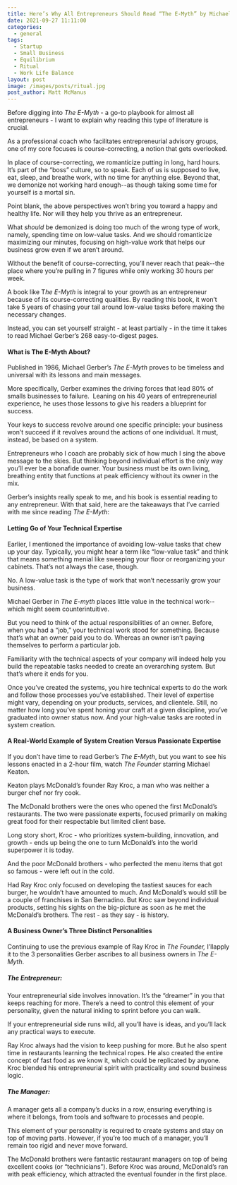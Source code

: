 ```yaml
---
title: Here’s Why All Entrepreneurs Should Read “The E-Myth” by Michael Gerber
date: 2021-09-27 11:11:00
categories:
  - general
tags:
  - Startup
  - Small Business
  - Equilibrium
  - Ritual
  - Work Life Balance
layout: post
image: /images/posts/ritual.jpg
post_author: Matt McManus
---
```

Before digging into *The* *E-Myth* - a go-to playbook for almost all entrepreneurs - I want to explain why reading this type of literature is crucial.

As a professional coach who facilitates entrepreneurial advisory groups, one of my core focuses is course-correcting, a notion that gets overlooked.

In place of course-correcting, we romanticize putting in long, hard hours. It’s part of the “boss” culture, so to speak. Each of us is supposed to live, eat, sleep, and breathe work, with no time for anything else. Beyond that, we demonize not working hard enough--as though taking some time for yourself is a mortal sin.

Point blank, the above perspectives won’t bring you toward a happy and healthy life. Nor will they help you thrive as an entrepreneur.

What *should* be demonized is doing too much of the wrong type of work, namely, spending time on low-value tasks. And we should romanticize maximizing our minutes, focusing on high-value work that helps our business grow even if we aren’t around.&nbsp;

Without the benefit of course-correcting, you’ll never reach that peak--the place where you’re pulling in 7 figures while only working 30 hours per week.

A book like T*he E-Myth* is integral to your growth as an entrepreneur because of its course-correcting qualities. By reading this book, it won’t take 5 years of chasing your tail around low-value tasks before making the necessary changes.&nbsp;

Instead, you can set yourself straight - at least partially - in the time it takes to read Michael Gerber’s 268 easy-to-digest pages.&nbsp;

#### **What is The E-Myth About?**

Published in 1986, Michael Gerber’s *The E-Myth* proves to be timeless and universal with its lessons and main messages.

More specifically, Gerber examines the driving forces that lead 80% of smalls businesses to failure.&nbsp; Leaning on his 40 years of entrepreneurial experience, he uses those lessons to give his readers a blueprint for success.

Your keys to success revolve around one specific principle: your business won’t succeed if it revolves around the actions of one individual. It must, instead, be based on a system.

Entrepreneurs who I coach are probably sick of how much I sing the above message to the skies. But thinking beyond individual effort is the only way you’ll ever be a bonafide owner. Your business must be its own living, breathing entity that functions at peak efficiency without its owner in the mix.

Gerber’s insights really speak to me, and his book is essential reading to any entrepreneur. With that said, here are the takeaways that I’ve carried with me since reading *The E-Myth*\:

#### **Letting Go of Your Technical Expertise**

Earlier, I mentioned the importance of avoiding low-value tasks that chew up your day. Typically, you might hear a term like “low-value task” and think that means something menial like sweeping your floor or reorganizing your cabinets. That’s not always the case, though.&nbsp;

No. A low-value task is the type of work that won’t necessarily grow your business.&nbsp;

Michael Gerber in *The E-myth* places little value in the technical work--which might seem counterintuitive.&nbsp;

But you need to think of the actual responsibilities of an owner. Before, when you had a “job,” your technical work stood for something. Because that’s what an owner paid you to do. Whereas an owner isn’t paying themselves to perform a particular job.

Familiarity with the technical aspects of your company will indeed help you build the repeatable tasks needed to create an overarching system. But that’s where it ends for you.

Once you’ve created the systems, you hire technical experts to do the work and follow those processes you’ve established. Their level of expertise might vary, depending on your products, services, and clientele. Still, no matter how long you’ve spent honing your craft at a given discipline, you’ve graduated into owner status now. And your high-value tasks are rooted in system creation.&nbsp;

#### **A Real-World Example of System Creation Versus Passionate Expertise**

If you don’t have time to read Gerber’s *The E-Myth*, but you want to see his lessons enacted in a 2-hour film, watch *The Founder* starring Michael Keaton.&nbsp;

Keaton plays McDonald’s founder Ray Kroc, a man who was neither a burger chef nor fry cook.&nbsp;

The McDonald brothers were the ones who opened the first McDonald’s restaurants. The two were passionate experts, focused primarily on making great food for their respectable but limited client base.

Long story short, Kroc - who prioritizes system-building, innovation, and growth - ends up being the one to turn McDonald’s into the world superpower it is today.&nbsp;

And the poor McDonald brothers - who perfected the menu items that got so famous - were left out in the cold.&nbsp;

Had Ray Kroc only focused on developing the tastiest sauces for each burger, he wouldn’t have amounted to much. And McDonald’s would still be a couple of franchises in San Bernadino. But Kroc saw beyond individual products, setting his sights on the big-picture as soon as he met the McDonald’s brothers. The rest - as they say - is history.&nbsp;

#### **A Business Owner’s Three Distinct Personalities**

Continuing to use the previous example of Ray Kroc in *The Founder,* I’llapply it to the 3 personalities Gerber ascribes to all business owners in *The E-Myth*.

##### **The Entrepreneur:**

Your entrepreneurial side involves innovation. It’s the “dreamer” in you that keeps reaching for more. There’s a need to control this element of your personality, given the natural inkling to sprint before you can walk.&nbsp;

If your entrepreneurial side runs wild, all you’ll have is ideas, and you’ll lack any practical ways to execute.

Ray Kroc always had the vision to keep pushing for more. But he also spent time in restaurants learning the technical ropes. He also created the entire concept of fast food as we know it, which could be replicated by anyone. Kroc blended his entrepreneurial spirit with practicality and sound business logic.

##### **The Manager:**

A manager gets all a company’s ducks in a row, ensuring everything is where it belongs, from tools and software to processes and people.&nbsp;

This element of your personality is required to create systems and stay on top of moving parts. However, if you’re too much of a manager, you’ll remain too rigid and never move forward.

The McDonald brothers were fantastic restaurant managers on top of being excellent cooks (or “technicians”). Before Kroc was around, McDonald’s ran with peak efficiency, which attracted the eventual founder in the first place.&nbsp;

